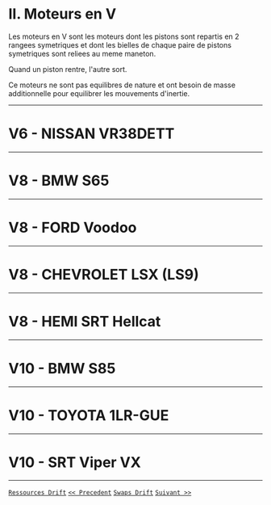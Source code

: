 # II. Moteurs en V

Les moteurs en V sont les moteurs dont les pistons sont repartis en 2 rangees symetriques et dont les bielles de chaque paire de pistons symetriques sont reliees au meme maneton.

Quand un piston rentre, l'autre sort.

Ce moteurs ne sont pas equilibres de nature et ont besoin de masse additionnelle pour equilibrer les mouvements d'inertie.

-----

# V6 - NISSAN VR38DETT

-----

# V8 - BMW S65

-----

# V8 - FORD Voodoo

-----

# V8 - CHEVROLET LSX (LS9)

-----

# V8 - HEMI SRT Hellcat

-----

# V10 - BMW S85

-----

# V10 - TOYOTA 1LR-GUE

-----

# V10 - SRT Viper VX

-----

[`Ressources Drift`](https://github.com/Plunne/Forza/blob/main/README.md)
[`<< Precedent`](https://github.com/Plunne/Forza/blob/main/Swaps/Swaps1.md#i-moteurs-en-ligne)
[`Swaps Drift`](https://github.com/Plunne/Forza/blob/main/Swaps/README.md#liste-des-swaps-moteurs)
[`Suivant >>`](https://github.com/Plunne/Forza/blob/main/Swaps/Swaps3.md#iii-moteurs-boxer)
